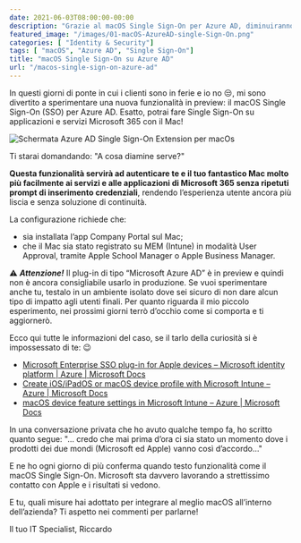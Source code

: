 ```yaml
---
date: 2021-06-03T08:00:00-00:00
description: "Grazie al macOS Single Sign-On per Azure AD, diminuiranno sensibilmente il numero di richieste di autenticazione a Microsoft 365."
featured_image: "/images/01-macOS-AzureAD-single-Sign-On.png"
categories: [ "Identity & Security"]
tags: [ "macOS", "Azure AD", "Single Sign-On"]
title: "macOS Single Sign-On su Azure AD"
url: "/macos-single-sign-on-azure-ad"
---
```

In questi giorni di ponte in cui i clienti sono in ferie e io no 😒, mi sono divertito a sperimentare una nuova funzionalità in preview: il macOS Single Sign-On (SSO) per Azure AD. Esatto, potrai fare Single Sign-On su applicazioni e servizi Microsoft 365 con il Mac!

![Schermata Azure AD Single Sign-On Extension per macOs](/images/01-macOS-AzureAD-single-Sign-On.png)

Ti starai domandando: "A cosa diamine serve?"

**Questa funzionalità servirà ad autenticare te e il tuo fantastico Mac molto più facilmente ai servizi e alle applicazioni di Microsoft 365 senza ripetuti prompt di inserimento credenziali**, rendendo l’esperienza utente ancora più liscia e senza soluzione di continuità.

La configurazione richiede che:
- sia installata l’app Company Portal sul Mac;
- che il Mac sia stato registrato su MEM (Intune) in modalità User Approval, tramite Apple School Manager o Apple Business Manager.

⚠️ ***Attenzione!*** Il plug-in di tipo “Microsoft Azure AD” è in preview e quindi non è ancora consigliabile usarlo in produzione. Se vuoi sperimentare anche tu, testalo in un ambiente isolato dove sei sicuro di non dare alcun tipo di impatto agli utenti finali. Per quanto riguarda il mio piccolo esperimento, nei prossimi giorni terrò d’occhio come si comporta e ti aggiornerò.

Ecco qui tutte le informazioni del caso, se il tarlo della curiosità si è impossessato di te: 😉

- [Microsoft Enterprise SSO plug-in for Apple devices – Microsoft identity platform | Azure | Microsoft Docs](https://docs.microsoft.com/en-us/azure/active-directory/develop/apple-sso-plugin)
- [Create iOS/iPadOS or macOS device profile with Microsoft Intune – Azure | Microsoft Docs](https://docs.microsoft.com/en-us/mem/intune/configuration/device-features-configure#single-sign-on-app-extension)
- [macOS device feature settings in Microsoft Intune – Azure | Microsoft Docs](https://docs.microsoft.com/en-us/mem/intune/configuration/macos-device-features-settings#single-sign-on-app-extension)

In una conversazione privata che ho avuto qualche tempo fa, ho scritto quanto segue: "... credo che mai prima d’ora ci sia stato un momento dove i prodotti dei due mondi (Microsoft ed Apple) vanno così d’accordo..."

E ne ho ogni giorno di più conferma quando testo funzionalità come il macOS Single Sign-On.
Microsoft sta davvero lavorando a strettissimo contatto con Apple e i risultati si vedono.

E tu, quali misure hai adottato per integrare al meglio macOS all’interno dell’azienda? Ti aspetto nei commenti per parlarne!

Il tuo IT Specialist, Riccardo

